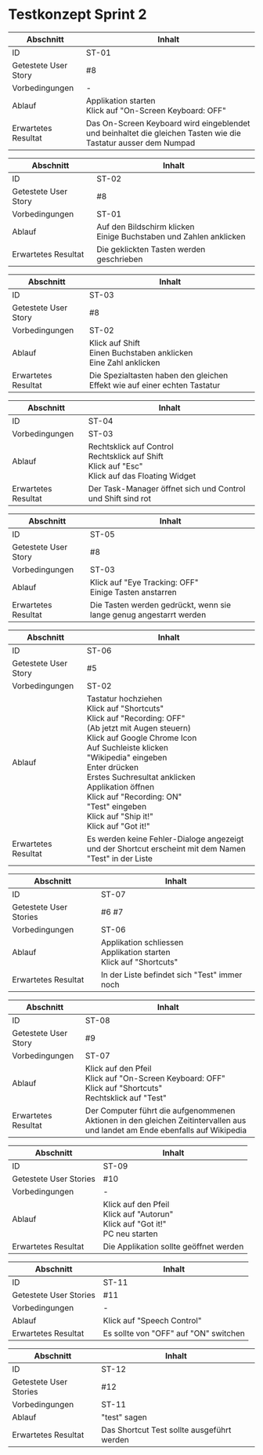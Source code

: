 # Testkonzept Sprint 2
Abschnitt | Inhalt
--- | ---
ID | ST-01
Getestete User Story | #8
Vorbedingungen | \-
Ablauf | Applikation starten<br>Klick auf "On-Screen Keyboard: OFF"
Erwartetes Resultat | Das On-Screen Keyboard wird eingeblendet und beinhaltet die gleichen Tasten wie die Tastatur ausser dem Numpad

Abschnitt | Inhalt
--- | ---
ID | ST-02
Getestete User Story | #8
Vorbedingungen | ST-01
Ablauf | Auf den Bildschirm klicken<br>Einige Buchstaben und Zahlen anklicken
Erwartetes Resultat | Die geklickten Tasten werden geschrieben

Abschnitt | Inhalt
--- | ---
ID | ST-03
Getestete User Story | #8
Vorbedingungen | ST-02
Ablauf | Klick auf Shift<br>Einen Buchstaben anklicken<br>Eine Zahl anklicken
Erwartetes Resultat | Die Spezialtasten haben den gleichen Effekt wie auf einer echten Tastatur

Abschnitt | Inhalt
--- | ---
ID | ST-04
Vorbedingungen | ST-03
Ablauf | Rechtsklick auf Control<br>Rechtsklick auf Shift<br>Klick auf "Esc"<br>Klick auf das Floating Widget
Erwartetes Resultat | Der Task-Manager öffnet sich und Control und Shift sind rot

Abschnitt | Inhalt
--- | ---
ID | ST-05
Getestete User Story | #8
Vorbedingungen | ST-03
Ablauf | Klick auf "Eye Tracking: OFF"<br>Einige Tasten anstarren
Erwartetes Resultat | Die Tasten werden gedrückt, wenn sie lange genug angestarrt werden

Abschnitt | Inhalt
--- | ---
ID | ST-06
Getestete User Story | #5
Vorbedingungen | ST-02
Ablauf | Tastatur hochziehen<br>Klick auf "Shortcuts"<br>Klick auf "Recording: OFF"<br>(Ab jetzt mit Augen steuern)<br>Klick auf Google Chrome Icon<br>Auf Suchleiste klicken<br>"Wikipedia" eingeben<br>Enter drücken<br>Erstes Suchresultat anklicken<br>Applikation öffnen<br>Klick auf "Recording: ON"<br>"Test" eingeben<br>Klick auf "Ship it!"<br>Klick auf "Got it!"
Erwartetes Resultat | Es werden keine Fehler-Dialoge angezeigt und der Shortcut erscheint mit dem Namen "Test" in der Liste

Abschnitt | Inhalt
--- | ---
ID | ST-07
Getestete User Stories | #6 #7
Vorbedingungen | ST-06
Ablauf | Applikation schliessen<br>Applikation starten<br>Klick auf "Shortcuts"
Erwartetes Resultat | In der Liste befindet sich "Test" immer noch

Abschnitt | Inhalt
--- | ---
ID | ST-08
Getestete User Story | #9
Vorbedingungen | ST-07
Ablauf | Klick auf den Pfeil<br>Klick auf "On-Screen Keyboard: OFF"<br>Klick auf "Shortcuts"<br>Rechtsklick auf "Test"
Erwartetes Resultat | Der Computer führt die aufgenommenen Aktionen in den gleichen Zeitintervallen aus und landet am Ende ebenfalls auf Wikipedia

Abschnitt | Inhalt
--- | ---
ID | ST-09
Getestete User Stories | #10
Vorbedingungen | \-
Ablauf | Klick auf den Pfeil<br>Klick auf "Autorun"<br>Klick auf "Got it!"<br>PC neu starten
Erwartetes Resultat | Die Applikation sollte geöffnet werden

Abschnitt | Inhalt
--- | ---
ID | ST-11
Getestete User Stories | #11
Vorbedingungen | \-
Ablauf | Klick auf "Speech Control"
Erwartetes Resultat | Es sollte von "OFF" auf "ON" switchen

Abschnitt | Inhalt
--- | ---
ID | ST-12
Getestete User Stories | #12
Vorbedingungen | ST-11
Ablauf | "test" sagen
Erwartetes Resultat | Das Shortcut Test sollte ausgeführt werden